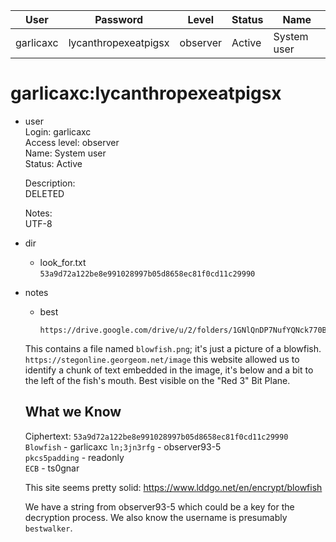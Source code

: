 | User         | Password                          | Level    | Status     | Name          |  
|--------------|-----------------------------------|----------|------------|---------------|    
| garlicaxc    | lycanthropexeatpigsx              | observer | Active     | System user   | 

# garlicaxc:lycanthropexeatpigsx

* user<br>
  Login: garlicaxc<br>
  Access level: observer<br>
  Name: System user<br>
  Status: Active<br>

  Description:<br>
  DELETED<br>

  Notes:<br>
  UTF-8<br>

* dir<br>
  * look_for.txt<br>
    `53a9d72a122be8e991028997b05d8658ec81f0cd11c29990`<br>
* notes
  * best<br>
      ```
      https://drive.google.com/drive/u/2/folders/1GNlQnDP7NufYQNck770BJ7phioGtTPb5
      ```
  This contains a file named `blowfish.png`; it's just a picture of a blowfish.<br>
  `https://stegonline.georgeom.net/image` this website allowed us to identify a chunk of text embedded in the image, it's below and a bit to the left of the fish's mouth. Best visible on the "Red 3" Bit Plane.
  

  ## What we Know

  Ciphertext: `53a9d72a122be8e991028997b05d8658ec81f0cd11c29990`<br>
  `Blowfish`     - garlicaxc
  `ln;3jn3rfg`   - observer93-5<br>
  `pkcs5padding` - readonly<br>
  `ECB`          - ts0gnar<br>

  This site seems pretty solid: https://www.lddgo.net/en/encrypt/blowfish

  We have a string from observer93-5  which could be a key for the decryption process. We also know the username is presumably `bestwalker`.


